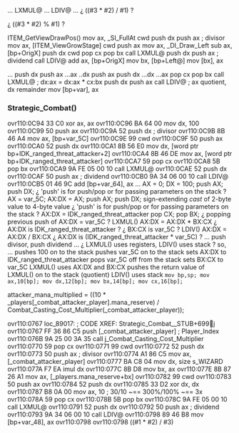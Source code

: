 

... LXMUL@ ... LDIV@ ...
¿ ((#3 * #2) / #1) ?

¿ ((#3 * #2) % #1) ?




ITEM_GetViewDrawPos()
mov     ax, _SI_FullAt
cwd
push    dx
push    ax                              ; divisor
mov     ax, [ITEM_ViewGrowStage]
cwd
push    ax
mov     ax, _DI_Draw_Left
sub     ax, [bp+OrigX]
push    dx
cwd
pop     cx
pop     bx
call    LXMUL@
push    dx
push    ax                              ; dividend
call    LDIV@
add     ax, [bp+OrigX]
mov     bx, [bp+Left@]
mov     [bx], ax




...
push    dx
push    ax
...ax
..dx
push    ax
push    dx
...dx
...ax
pop     cx
pop     bx
call    LXMUL@          ; dx:ax = dx:ax * cx:bx
push    dx
push    ax
call    LDIV@           ; ax quotient, dx remainder
mov     [bp+var], ax



### Strategic_Combat()

ovr110:0C94 33 C0                                           xor     ax, ax
ovr110:0C96 BA 64 00                                        mov     dx, 100
ovr110:0C99 50                                              push    ax
ovr110:0C9A 52                                              push    dx                              ; divisor
ovr110:0C9B 8B 46 A4                                        mov     ax, [bp+var_5C]
ovr110:0C9E 99                                              cwd
ovr110:0C9F 50                                              push    ax
ovr110:0CA0 52                                              push    dx
ovr110:0CA1 8B 56 E0                                        mov     dx, [word ptr bp+IDK_ranged_threat_attacker+2]
ovr110:0CA4 8B 46 DE                                        mov     ax, [word ptr bp+IDK_ranged_threat_attacker]
ovr110:0CA7 59                                              pop     cx
ovr110:0CA8 5B                                              pop     bx
ovr110:0CA9 9A FE 05 00 10                                  call    LXMUL@
ovr110:0CAE 52                                              push    dx
ovr110:0CAF 50                                              push    ax                              ; dividend
ovr110:0CB0 9A 34 06 00 10                                  call    LDIV@
ovr110:0CB5 01 46 9C                                        add     [bp+var_64], ax
...
AX = 0; DX = 100; push AX; push DX;
    ¿ 'push' is for push/pop or for passing parameters on the stack ?
AX = var_5C; AX:DX = AX; push AX; push DX;
    sign-extending *cast* of 2-byte value to 4-byte value
    ¿ 'push' is for push/pop or for passing parameters on the stack ?
AX:DX = IDK_ranged_threat_attacker
pop CX; pop BX;
    ¿ popping previous push of AX:DX = var_5C ?
LXMUL()
    AX:DX = AX:DX * BX:CX
        ¿ AX:DX is IDK_ranged_threat_attacker ?
        ¿ BX:CX is var_5C ?
LDIV()
    AX:DX = AX:DX / BX:CX
        ¿ AX:DX is (IDK_ranged_threat_attacker * var_5C) ?
    ...
        push divisor, push dividend
...
¿ LXMUL() uses registers, LDIV() uses stack ?
so, ...
    pushes 100 on to the stack
    pushes var_5C on to the stack
    sets AX:DX to IDK_ranged_threat_attacker
    pops var_5C off from the stack
    sets BX:CX to var_5C
    LXMUL() uses AX:DX and BX:CX
    pushes the return value of LXMUL() on to the stack  (quotient)
    LDIV() uses stack  ```mov bp,sp; mov ax,10[bp]; mov dx,12[bp]; mov bx,14[bp]; mov cx,16[bp];```





attacker_mana_multiplied = ((10 * _players[_combat_attacker_player].mana_reserve) / Combat_Casting_Cost_Multiplier(_combat_attacker_player));


ovr110:0767                                                 loc_89017:                              ; CODE XREF: Strategic_Combat__STUB+699j
ovr110:0767 FF 36 86 C5                                     push    [_combat_attacker_player]       ; Player_Index
ovr110:076B 9A 25 00 3A 35                                  call    j_Combat_Casting_Cost_Multiplier
ovr110:0770 59                                              pop     cx
ovr110:0771 99                                              cwd
ovr110:0772 52                                              push    dx
ovr110:0773 50                                              push    ax                              ; divisor
ovr110:0774 A1 86 C5                                        mov     ax, [_combat_attacker_player]
ovr110:0777 BA C8 04                                        mov     dx, size s_WIZARD
ovr110:077A F7 EA                                           imul    dx
ovr110:077C 8B D8                                           mov     bx, ax
ovr110:077E 8B 87 26 A1                                     mov     ax, [_players.mana_reserve+bx]
ovr110:0782 99                                              cwd
ovr110:0783 50                                              push    ax
ovr110:0784 52                                              push    dx
ovr110:0785 33 D2                                           xor     dx, dx
ovr110:0787 B8 0A 00                                        mov     ax, 10                          ; 30/10 ~== 300%/100% ~== 3x
ovr110:078A 59                                              pop     cx
ovr110:078B 5B                                              pop     bx
ovr110:078C 9A FE 05 00 10                                  call    LXMUL@
ovr110:0791 52                                              push    dx
ovr110:0792 50                                              push    ax                              ; dividend
ovr110:0793 9A 34 06 00 10                                  call    LDIV@
ovr110:0798 89 46 B8                                        mov     [bp+var_48], ax
ovr110:0798
ovr110:0798                                                 ((#1 * #2) / #3)


